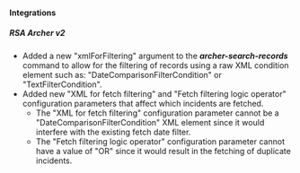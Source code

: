 
#### Integrations

##### RSA Archer v2

- Added a new "xmlForFiltering" argument to the ***archer-search-records*** command to allow for the filtering of records using a raw XML condition element such as: "DateComparisonFilterCondition" or "TextFilterCondition".
- Added new "XML for fetch filtering" and "Fetch filtering logic operator" configuration parameters that affect which incidents are fetched.
  - The "XML for fetch filtering" configuration parameter cannot be a "DateComparisonFilterCondition" XML element since it would interfere with the existing fetch date filter.
  - The "Fetch filtering logic operator" configuration parameter cannot have a value of "OR" since it would result in the fetching of duplicate incidents.
